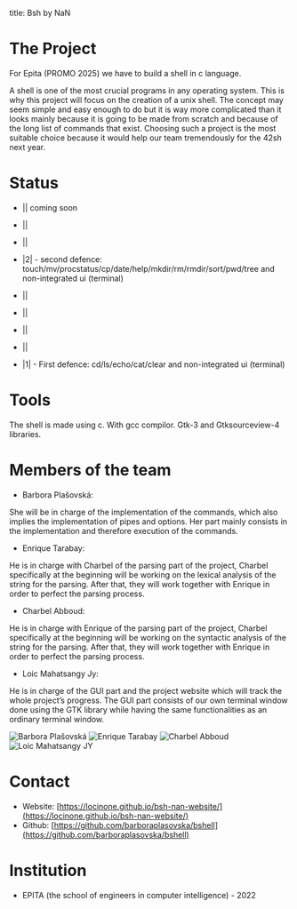 
title: Bsh by NaN

# The Project

For Epita (PROMO 2025) we have to build a shell in c language.

A shell is one of the most crucial programs in any operating system. 
This is why this project will focus on the creation of a unix shell. The concept may seem simple and easy enough to do but it is way more complicated than it looks mainly because it is going to be made from scratch and because of the long list of commands that exist. 
Choosing such a project is the most suitable choice because it would help our team tremendously for the 42sh next year.

# Status
 - || coming soon
 
 - ||
 
 - ||
 
+ |2| - second defence: touch/mv/procstatus/cp/date/help/mkdir/rm/rmdir/sort/pwd/tree and non-integrated ui (terminal)

 - ||
 
 - ||
 
 - ||
 
 - ||
 
+ |1| - First defence: cd/ls/echo/cat/clear and non-integrated ui (terminal)


# Tools

The shell is made using c. With gcc compilor. Gtk-3 and Gtksourceview-4 libraries. 

# Members of the team

+ Barbora Plašovská:

She will be in charge of the implementation of the commands, which also implies the implementation of pipes and options.
Her part mainly consists in the implementation and therefore execution of the commands.

+ Enrique Tarabay:

He is in charge with Charbel of the parsing part of the project, Charbel specifically at the beginning will be working on the lexical analysis of the string for the parsing.
After that, they will work together with Enrique in order to perfect the parsing process.

+ Charbel Abboud:

He is in charge with Enrique of the parsing part of the project, Charbel specifically at the beginning will be working on the syntactic analysis of the string for the parsing.
After that, they will work together with Enrique in order to perfect the parsing process.

+ Loic Mahatsangy Jy:

He is in charge of the GUI part and the project website which will track the whole project’s progress.
The GUI part consists of our own terminal window done using the GTK library while having the same functionalities as an ordinary terminal window.

<div class="team-image">
<img src="https://photos.cri.epita.fr/thumb/barbora.plasovska" alt="Barbora Plašovská"/>
<img src="https://photos.cri.epita.fr/thumb/enrique.tarabay" alt="Enrique Tarabay"/>
<img src="https://external-content.duckduckgo.com/iu/?u=https%3A%2F%2Fvectorified.com%2Fimages%2Ffacebook-no-profile-picture-icon-26.jpg&f=1&nofb=1 " alt="Charbel Abboud"/>
<img src="https://photos.cri.epita.fr/thumb/loic-mahatsangy.jy" alt="Loic Mahatsangy JY"/>

</div>

# Contact

+ Website: [https://locinone.github.io/bsh-nan-website/](https://locinone.github.io/bsh-nan-website/)
+ Github: [https://github.com/barboraplasovska/bshell](https://github.com/barboraplasovska/bshell) 

# Institution

+ EPITA (the school of engineers in computer intelligence) - 2022
